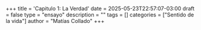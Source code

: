 +++
title = 'Capitulo 1: La Verdad'
date = 2025-05-23T22:57:07-03:00
draft = false
type = "ensayo"
description = ""
tags = []
categories = ["Sentido de la vida"]
author = "Matías Collado"
+++

